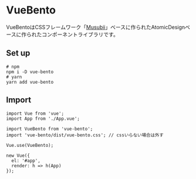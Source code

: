 # VueBento 

VueBentoはCSSフレームワーク「[Musubii](https://musubii.qranoko.jp/)」ベースに作られたAtomicDesignベースに作られたコンポーネントライブラリです。

## Set up

```
# npm
npm i -D vue-bento
# yarn
yarn add vue-bento
```

## Import

```
import Vue from 'vue';
import App from './App.vue';

import VueBento from 'vue-bento';
import 'vue-bento/dist/vue-bento.css'; // cssいらない場合は外す

Vue.use(VueBento);

new Vue({
  el: '#app',
  render: h => h(App)
});
```
